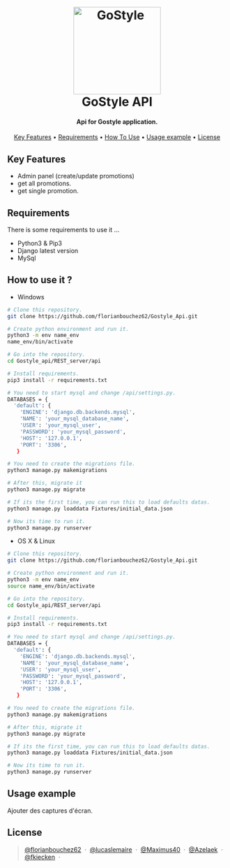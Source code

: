 <h1 align="center">
  <br>
  <img src="https://static.djangoproject.com/img/logos/django-logo-negative.png" alt="GoStyle" width="200">
  <br>
  GoStyle API
  <br>
</h1>

<h4 align="center">Api for Gostyle application.</h4>

<p align="center">
  <a href="#key-features">Key Features</a> •
  <a href="#requirements">Requirements</a> •
  <a href="#how-to-use">How To Use</a> •
  <a href="#usage-example">Usage example</a> •
  <a href="#license">License</a>
</p>

## Key Features

* Admin panel (create/update promotions)
* get all promotions.
* get single promotion.

## Requirements

There is some requirements to use it ...

* Python3 & Pip3
* Django latest version
* MySql

## How to use it ?

* Windows

```sh
# Clone this repository.
git clone https://github.com/florianbouchez62/Gostyle_Api.git

# Create python environment and run it.
python3 -m env name_env
name_env/bin/activate

# Go into the repository.
cd Gostyle_api/REST_server/api

# Install requirements.
pip3 install -r requirements.txt

# You need to start mysql and change /api/settings.py.
DATABASES = {
  'default': {
    'ENGINE': 'django.db.backends.mysql',
    'NAME': 'your_mysql_database_name',
    'USER': 'your_mysql_user',
    'PASSWORD': 'your_mysql_password',
    'HOST': '127.0.0.1',
    'PORT': '3306',
   }

# You need to create the migrations file.
python3 manage.py makemigrations

# After this, migrate it
python3 manage.py migrate

# If its the first time, you can run this to load defaults datas.
python3 manage.py loaddata Fixtures/initial_data.json

# Now its time to run it.
python3 manage.py runserver
```

* OS X & Linux

```sh
# Clone this repository.
git clone https://github.com/florianbouchez62/Gostyle_Api.git

# Create python environment and run it.
python3 -m env name_env
source name_env/bin/activate

# Go into the repository.
cd Gostyle_api/REST_server/api

# Install requirements.
pip3 install -r requirements.txt

# You need to start mysql and change /api/settings.py.
DATABASES = {
  'default': {
    'ENGINE': 'django.db.backends.mysql',
    'NAME': 'your_mysql_database_name',
    'USER': 'your_mysql_user',
    'PASSWORD': 'your_mysql_password',
    'HOST': '127.0.0.1',
    'PORT': '3306',
   }

# You need to create the migrations file.
python3 manage.py makemigrations

# After this, migrate it
python3 manage.py migrate

# If its the first time, you can run this to load defaults datas.
python3 manage.py loaddata Fixtures/initial_data.json

# Now its time to run it.
python3 manage.py runserver
```

## Usage example

Ajouter des captures d'écran.

## License

> [@florianbouchez62](https://github.com/florianbouchez62) &nbsp;&middot;&nbsp;
> [@lucaslemaire](https://github.com/lucaslemaire) &nbsp;&middot;&nbsp;
> [@Maximus40](https://github.com/Maximus40) &nbsp;&middot;&nbsp;
> [@Azelaek](https://github.com/Azelaek) &nbsp;&middot;&nbsp;
> [@fkiecken](https://github.com/fkiecken) &nbsp;&middot;&nbsp;
